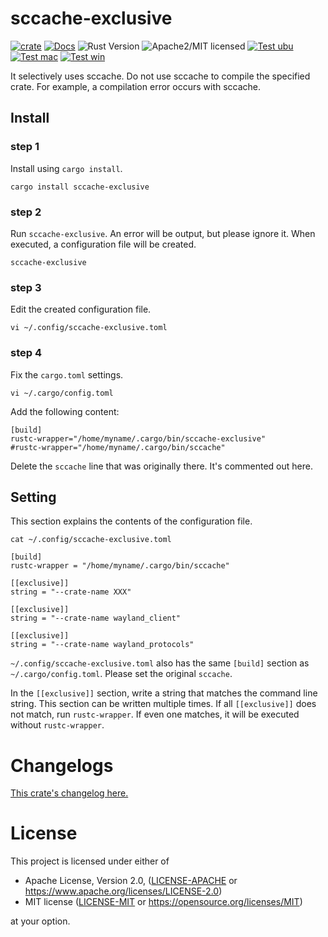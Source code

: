 # sccache-exclusive

[![crate][crate-image]][crate-link]
[![Docs][docs-image]][docs-link]
![Rust Version][rustc-image]
![Apache2/MIT licensed][license-image]
[![Test ubu][test-ubuntu-image]][test-ubuntu-link]
[![Test mac][test-windows-image]][test-windows-link]
[![Test win][test-macos-image]][test-macos-link]

It selectively uses sccache. Do not use sccache to compile the specified crate. For example, a compilation error occurs with sccache.

## Install
### step 1
Install using `cargo install`.
```
cargo install sccache-exclusive
```

### step 2
Run `sccache-exclusive`. An error will be output, but please ignore it. When executed, a configuration file will be created.
```
sccache-exclusive
```

### step 3
Edit the created configuration file.
```
vi ~/.config/sccache-exclusive.toml
```

### step 4
Fix the `cargo.toml` settings.
```
vi ~/.cargo/config.toml
```

Add the following content:
```
[build]
rustc-wrapper="/home/myname/.cargo/bin/sccache-exclusive"
#rustc-wrapper="/home/myname/.cargo/bin/sccache"
```
Delete the `sccache` line that was originally there. It's commented out here.

## Setting
This section explains the contents of the configuration file.
```
cat ~/.config/sccache-exclusive.toml
```
```
[build]
rustc-wrapper = "/home/myname/.cargo/bin/sccache"

[[exclusive]]
string = "--crate-name XXX"

[[exclusive]]
string = "--crate-name wayland_client"

[[exclusive]]
string = "--crate-name wayland_protocols"
```

`~/.config/sccache-exclusive.toml` also has the same `[build]` section as `~/.cargo/config.toml`. Please set the original `sccache`.

In the `[[exclusive]]` section, write a string that matches the command line string. This section can be written multiple times. If all `[[exclusive]]` does not match, run `rustc-wrapper`. If even one matches, it will be executed without `rustc-wrapper`.

# Changelogs

[This crate's changelog here.](https://github.com/aki-akaguma/sccache-exclusive/blob/main/CHANGELOG.md)

# License

This project is licensed under either of

 * Apache License, Version 2.0, ([LICENSE-APACHE](LICENSE-APACHE) or
   https://www.apache.org/licenses/LICENSE-2.0)
 * MIT license ([LICENSE-MIT](LICENSE-MIT) or
   https://opensource.org/licenses/MIT)

at your option.

[//]: # (badges)

[crate-image]: https://img.shields.io/crates/v/sccache-exclusive.svg
[crate-link]: https://crates.io/crates/sccache-exclusive
[docs-image]: https://docs.rs/sccache-exclusive/badge.svg
[docs-link]: https://docs.rs/sccache-exclusive/
[rustc-image]: https://img.shields.io/badge/rustc-1.76+-blue.svg
[license-image]: https://img.shields.io/badge/license-Apache2.0/MIT-blue.svg

[test-ubuntu-image]: https://github.com/aki-akaguma/sccache-exclusive/actions/workflows/test-ubuntu.yml/badge.svg
[test-ubuntu-link]: https://github.com/aki-akaguma/sccache-exclusive/actions/workflows/test-ubuntu.yml
[test-macos-image]: https://github.com/aki-akaguma/sccache-exclusive/actions/workflows/test-macos.yml/badge.svg
[test-macos-link]: https://github.com/aki-akaguma/sccache-exclusive/actions/workflows/test-macos.yml
[test-windows-image]: https://github.com/aki-akaguma/sccache-exclusive/actions/workflows/test-windows.yml/badge.svg
[test-windows-link]: https://github.com/aki-akaguma/sccache-exclusive/actions/workflows/test-windows.yml
